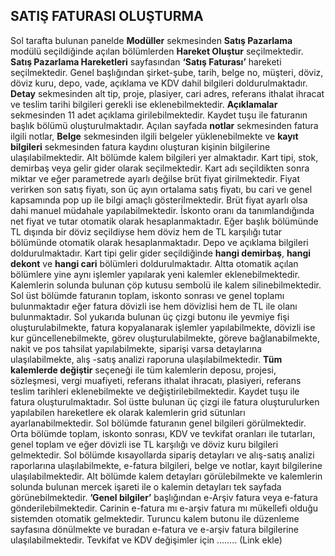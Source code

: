 ## SATIŞ FATURASI OLUŞTURMA
Sol tarafta bulunan panelde **Modüller** sekmesinden **Satış Pazarlama** modülü seçildiğinde açılan bölümlerden **Hareket Oluştur** seçilmektedir. **Satış Pazarlama Hareketleri** sayfasından **‘Satış Faturası’** hareketi seçilmektedir. Genel başlığından şirket-şube, tarih, belge no, müşteri, döviz, döviz kuru, depo, vade, açıklama ve KDV dahil bilgileri doldurulmaktadır. **Detay** sekmesinden alt tip, proje, plasiyer, cari adres, referans ithalat ihracat ve teslim tarihi bilgileri gerekli ise eklenebilmektedir. **Açıklamalar** sekmesinden 11 adet açıklama girilebilmektedir. Kaydet tuşu ile faturanın başlık bölümü oluşturulmaktadır. Açılan sayfada **notlar** sekmesinden fatura ilgili notlar, **Belge** sekmesinden ilgili belgeler yüklenebilmekte ve **kayıt bilgileri** sekmesinden fatura kaydını oluşturan kişinin bilgilerine ulaşılabilmektedir. Alt bölümde kalem bilgileri yer almaktadır. Kart tipi, stok, demirbaş veya gelir gider olarak seçilmektedir. Kart adı seçildikten sonra miktar ve eğer parametrede ayarlı değilse brüt fiyat girilmektedir. Fiyat verirken son satış fiyatı, son üç ayın ortalama satış fiyatı, bu cari ve genel kapsamında pop up ile bilgi amaçlı gösterilmektedir. Brüt fiyat ayarlı olsa dahi manuel müdahale yapılabilmektedir. İskonto oranı da tanımlandığında net fiyat ve tutar otomatik olarak hesaplanmaktadır. Eğer başlık bölümünde TL dışında bir döviz seçildiyse hem döviz hem de TL karşılığı tutar bölümünde otomatik olarak hesaplanmaktadır. Depo ve açıklama bilgileri doldurulmaktadır. Kart tipi gelir gider seçildiğinde **hangi demirbaş**, **hangi dekont** ve **hangi cari** bölümleri doldurulmaktadır. Altta otomatik açılan bölümlere yine aynı işlemler yapılarak yeni kalemler eklenebilmektedir. Kalemlerin solunda bulunan çöp kutusu sembolü ile kalem silinebilmektedir. Sol üst bölümde faturanın toplam, iskonto sonrası ve genel toplamı bulunmaktadır eğer fatura dövizli ise hem dövizlisi hem de TL ile olanı bulunmaktadır. Sol yukarıda bulunan üç çizgi butonu ile yevmiye fişi oluşturulabilmekte, fatura kopyalanarak işlemler yapılabilmekte, dövizli ise kur güncellenebilmekte, görev oluşturulabilmekte, göreve bağlanabilmekte, nakit ve pos tahsilat yapılabilmekte, siparişi varsa detaylarına ulaşılabilmekte, alış -satış analizi raporuna ulaşılabilmektedir. **Tüm kalemlerde değiştir** seçeneği ile tüm kalemlerin deposu, projesi, sözleşmesi, vergi muafiyeti, referans ithalat ihracatı, plasiyeri, referans teslim tarihleri eklenebilmekte ve değiştirilebilmektedir. Kaydet tuşu ile fatura oluşturulmaktadır. Sol üstte bulunan üç çizgi ile fatura oluşturulurken yapılabilen hareketlere ek olarak kalemlerin grid sütunları ayarlanabilmektedir. Sol bölümde faturanın genel bilgileri görülmektedir. Orta bölümde toplam, iskonto sonrası, KDV ve tevkifat oranları ile tutarları, genel toplam ve eğer dövizli ise TL karşılığı ve döviz kuru bilgileri gelmektedir. Sol bölümde kısayollarda sipariş detayları ve alış-satış analizi raporlarına ulaşılabilmekte, e-fatura bilgileri, belge ve notlar, kayıt bilgilerine ulaşılabilmektedir. Alt bölümde kalem detayları görülebilmekte ve kalemlerin solunda bulunan mercek işareti ile o kalemin detayları tek sayfada görünebilmektedir. **’Genel bilgiler’** başlığından e-Arşiv fatura veya e-fatura gönderilebilmektedir. Carinin e-fatura mı e-arşiv fatura mı mükellefi olduğu sistemden otomatik gelmektedir. Turuncu kalem butonu ile düzenleme sayfasına dönülmekte ve buradan e-fatura ve e-arşiv fatura bilgilerine ulaşılabilmektedir. Tevkifat ve KDV değişimler için …….. (Link ekle)
